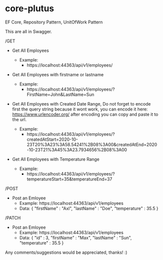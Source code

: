 # core-plutus
EF Core, Repository Pattern, UnitOfWork Pattern

This are all in Swagger.

/GET
- Get All Employees
    - Example:
        - https://localhost:44363/api/v1/employees/

- Get All Employees with firstname or lastname
    - Example:
        - https://localhost:44363/api/v1/employees/?FirstName=John&LastName=Sun

- Get All Employees with Created Date Range, Do not forget to encode first the query string because it wont work, you can encode it here: https://www.urlencoder.org/ after encoding you can copy and paste it to the url.
    - Example:
        - https://localhost:44363/api/v1/employees/?createdAtStart=2020-10-23T20%3A23%3A58.54241%2B08%3A00&createdAtEnd=2020-10-23T21%3A45%3A23.7934656%2B08%3A00

- Get All Employees with Temperature Range
    - Example:
        - https://localhost:44363/api/v1/employees/?temperatureStart=35&temperatureEnd=37

/POST
- Post an Emloyee
    - Example:
        https://localhost:44363/api/v1/employees
    - Data: 
    {
    "firstName" : "Axl",
    "lastName" : "Doe",
    "temperature" : 35.5
    }
    
/PATCH
- Post an Emloyee
    - Example:
        https://localhost:44363/api/v1/employees
    - Data: 
    {
    "id" : 3,
    "firstName" : "Max",
    "lastName" : "Sun",
    "temperature" : 35.5
    }
    
    
Any comments/suggestions would be appreciated, thanks! :)
